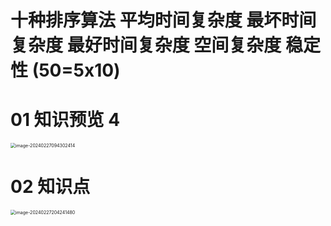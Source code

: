 # 十种排序算法 平均时间复杂度 最坏时间复杂度 最好时间复杂度 空间复杂度 稳定性 (50=5x10)



# 01 知识预览 4

<img src="https://cvp.oss-cn-shanghai.aliyuncs.com/picgo/202402270943486.png" alt="image-20240227094302414" style="zoom:50%;" />



# 02 知识点

<img src="https://cvp.oss-cn-shanghai.aliyuncs.com/picgo/202402272042867.png" alt="image-20240227204241480" style="zoom:50%;" />
